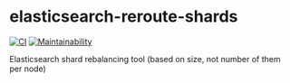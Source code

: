 # elasticsearch-reroute-shards

[![CI](https://github.com/wasilak/elasticsearch-reroute-shards/actions/workflows/main.yml/badge.svg)](https://github.com/wasilak/elasticsearch-reroute-shards/actions/workflows/main.yml) [![Maintainability](https://api.codeclimate.com/v1/badges/b8a3e93ecdac571672a0/maintainability)](https://codeclimate.com/github/wasilak/elasticsearch-reroute-shards/maintainability)

Elasticsearch shard rebalancing tool (based on size, not number of them per node)
